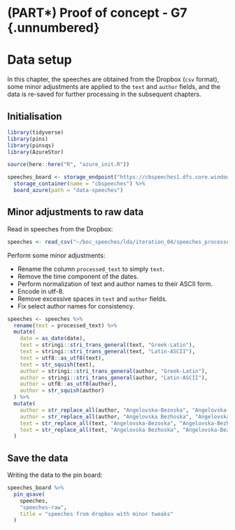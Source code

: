 

# (PART\*) Proof of concept - G7 {.unnumbered}

# Data setup

In this chapter, the speeches are obtained from the Dropbox (`csv` format), some minor adjustments
are applied to the `text` and `author` fields, and the data is re-saved for further processing in
the subsequent chapters.

## Initialisation


``` r
library(tidyverse)
library(pins)
library(pinsqs)
library(AzureStor)

source(here::here("R", "azure_init.R"))

speeches_board <- storage_endpoint("https://cbspeeches1.dfs.core.windows.net/", token=token) %>%
  storage_container(name = "cbspeeches") %>%
  board_azure(path = "data-speeches")
```

## Minor adjustments to raw data

Read in speeches from the Dropbox:


``` r
speeches <- read_csv("~/boc_speeches/lda/iteration_04/speeches_processed.csv")
```

Perform some minor adjustments:

- Rename the column `processed_text` to simply `text`.
- Remove the time component of the dates.
- Perform normalization of text and author names to their ASCII form.
- Encode in utf-8.
- Remove excessive spaces in `text` and `author` fields.
- Fix select author names for consistency.


``` r
speeches <- speeches %>%
  rename(text = processed_text) %>%
  mutate(
    date = as_date(date),
    text = stringi::stri_trans_general(text, "Greek-Latin"),
    text = stringi::stri_trans_general(text, "Latin-ASCII"),
    text = utf8::as_utf8(text),
    text = str_squish(text),
    author = stringi::stri_trans_general(author, "Greek-Latin"),
    author = stringi::stri_trans_general(author, "Latin-ASCII"),
    author = utf8::as_utf8(author),
    author = str_squish(author)
  ) %>%
  mutate(
    author = str_replace_all(author, "Angelovska-Bezoska", "Angelovska-Bezhoska"),
    author = str_replace_all(author, "Angelovska Bezhoska", "Angelovska-Bezhoska"),
    text = str_replace_all(text, "Angelovska-Bezoska", "Angelovska-Bezhoska"),
    text = str_replace_all(text, "Angelovska Bezhoska", "Angelovska-Bezhoska")
  )
```

## Save the data

Writing the data to the pin board:


``` r
speeches_board %>%
  pin_qsave(
    speeches,
    "speeches-raw",
    title = "speeches from dropbox with minor tweaks"
  )
```

